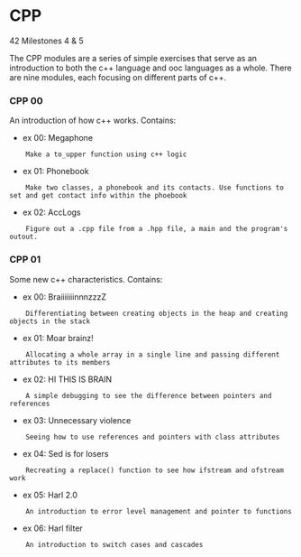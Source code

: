 # CPP
42 Milestones 4 &amp; 5


The CPP modules are a series of simple exercises that serve as an introduction to both the c++ language and ooc languages as a whole. There are nine modules, each focusing on different parts of c++.



### CPP 00
An introduction of how c++ works. Contains:
- ex 00: Megaphone
```
	Make a to_upper function using c++ logic
```
- ex 01: Phonebook
```
	Make two classes, a phonebook and its contacts. Use functions to set and get contact info within the phoebook
```
- ex 02: AccLogs
```
	Figure out a .cpp file from a .hpp file, a main and the program's outout.
```


### CPP 01
Some new c++ characteristics. Contains:
- ex 00: BraiiiiiiinnnzzzZ
```
	Differentiating between creating objects in the heap and creating objects in the stack
```
- ex 01: Moar brainz!
```
	Allocating a whole array in a single line and passing different attributes to its members
```
- ex 02: HI THIS IS BRAIN
```
	A simple debugging to see the difference between pointers and references
```
- ex 03: Unnecessary violence
```
	Seeing how to use references and pointers with class attributes
```
- ex 04: Sed is for losers
```
	Recreating a replace() function to see how ifstream and ofstream work
```
- ex 05: Harl 2.0
```
	An introduction to error level management and pointer to functions	
```
- ex 06: Harl filter
```
	An introduction to switch cases and cascades
```

